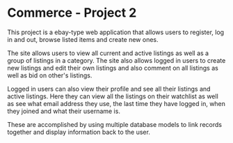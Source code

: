 # Commerce - Project 2

This project is a ebay-type web application that allows users to register, log in and out, browse listed items and create new ones. 

The site allows users to view all current and active listings as well as a group of listings in a category. The site also allows logged in users to create new listings and edit their own listings and also comment on all listings as well as bid on other's listings.

Logged in users can also view their profile and see all their listings and active listings. Here they can view all the listings on their watchlist as well as see what email address they use, the last time they have logged in, when they joined and what their username is.

These are accomplished by using multiple database models to link records together and display information back to the user.